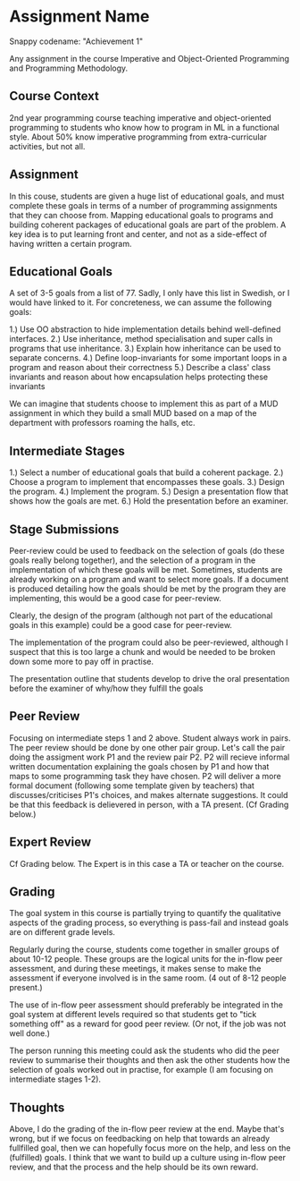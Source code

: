 # Assignment Name

Snappy codename: "Achievement 1"

Any assignment in the course Imperative and Object-Oriented
Programming and Programming Methodology.


## Course Context

2nd year programming course teaching imperative and
object-oriented programming to students who know how to program in
ML in a functional style. About 50% know imperative programming
from extra-curricular activities, but not all. 


## Assignment

In this couse, students are given a huge list of educational
goals, and must complete these goals in terms of a number of
programming assignments that they can choose from. Mapping
educational goals to programs and building coherent packages of
educational goals are part of the problem. A key idea is to put
learning front and center, and not as a side-effect of having
written a certain program.


## Educational Goals

A set of 3-5 goals from a list of 77. Sadly, I only have this list
in Swedish, or I would have linked to it. For concreteness, we can
assume the following goals:

1.) Use OO abstraction to hide implementation details behind
    well-defined interfaces. 
2.) Use inheritance, method specialisation and super calls in 
    programs that use inheritance. 
3.) Explain how inheritance can be used to separate concerns. 
4.) Define loop-invariants for some important loops in a program
    and reason about their correctness
5.) Describe a class' class invariants and reason about how 
    encapsulation helps protecting these invariants

We can imagine that students choose to implement this as part of a
MUD assignment in which they build a small MUD based on a map of
the department with professors roaming the halls, etc. 


## Intermediate Stages

1.) Select a number of educational goals that build a coherent package.
2.) Choose a program to implement that encompasses these goals. 
3.) Design the program. 
4.) Implement the program. 
5.) Design a presentation flow that shows how the goals are met. 
6.) Hold the presentation before an examiner. 

## Stage Submissions

Peer-review could be used to feedback on the selection of goals
(do these goals really belong together), and the selection of a
program in the implementation of which these goals will be met.
Sometimes, students are already working on a program and want to
select more goals. If a document is produced detailing how the
goals should be met by the program they are implementing, this
would be a good case for peer-review.

Clearly, the design of the program (although not part of the
educational goals in this example) could be a good case for
peer-review. 

The implementation of the program could also be peer-reviewed,
although I suspect that this is too large a chunk and would be
needed to be broken down some more to pay off in practise.

The presentation outline that students develop to drive the oral
presentation before the examiner of why/how they fulfill the goals


## Peer Review

Focusing on intermediate steps 1 and 2 above. Student always work
in pairs. The peer review should be done by one other pair group.
Let's call the pair doing the assigment work P1 and the review
pair P2. P2 will recieve informal written documentation explaining
the goals chosen by P1 and how that maps to some programming task
they have chosen. P2 will deliver a more formal document
(following some template given by teachers) that
discusses/criticises P1's choices, and makes alternate
suggestions. It could be that this feedback is delievered in
person, with a TA present. (Cf Grading below.)


## Expert Review

Cf Grading below. The Expert is in this case a TA or teacher on
the course.


## Grading

The goal system in this course is partially trying to quantify the
qualitative aspects of the grading process, so everything is
pass-fail and instead goals are on different grade levels. 

Regularly during the course, students come together in smaller
groups of about 10-12 people. These groups are the logical units
for the in-flow peer assessment, and during these meetings, it
makes sense to make the assessment if everyone involved is in the
same room. (4 out of 8-12 people present.) 

The use of in-flow peer assessment should preferably be integrated
in the goal system at different levels required so that students
get to "tick something off" as a reward for good peer review. (Or
not, if the job was not well done.) 

The person running this meeting could ask the students who did the
peer review to summarise their thoughts and then ask the other
students how the selection of goals worked out in practise, for
example (I am focusing on intermediate stages 1-2). 

## Thoughts

Above, I do the grading of the in-flow peer review at the end.
Maybe that's wrong, but if we focus on feedbacking on help that
towards an already fullfilled goal, then we can hopefully focus
more on the help, and less on the (fulfilled) goals. I think that
we want to build up a culture using in-flow peer review, and that
the process and the help should be its own reward.

